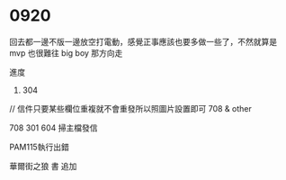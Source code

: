# 0920

回去都一邊不版一邊放空打電動，感覺正事應該也要多做一些了，不然就算是 mvp 也很難往 big boy 那方向走

進度

1. 304

 // 信件只要某些欄位重複就不會重發所以照圖片設置即可 708 & other

708
301
604 掃主檔發信

PAM115執行出錯

華爾街之狼 書 追加
